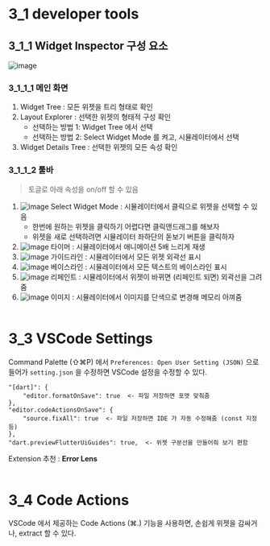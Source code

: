 # 3_1 developer tools

## 3_1_1 Widget Inspector 구성 요소

![image](https://user-images.githubusercontent.com/46735998/231494814-e2ff6562-ed75-4701-a91f-b8059b030fa8.png)

### 3_1_1_1 메인 화면

1. Widget Tree : 모든 위젯을 트리 형태로 확인
2. Layout Explorer : 선택한 위젯의 형태적 구성 확인
    - 선택하는 방법 1: Widget Tree 에서 선택
    - 선택하는 방법 2: Select Widget Mode 를 켜고, 시뮬레이터에서 선택
3. Widget Details Tree : 선택한 위젯의 모든 속성 확인

### 3_1_1_2 툴바

> 토글로 아래 속성을 on/off 할 수 있음

1. ![image](https://user-images.githubusercontent.com/46735998/231493077-3d05a8bd-9712-45c2-8c36-3b012b423d7b.png)
Select Widget Mode : 시뮬레이터에서 클릭으로 위젯을 선택할 수 있음
    - 한번에 원하는 위젯을 클릭하기 어렵다면 클릭앤드래그를 해보자
    - 위젯을 새로 선택하려면 시뮬레이터 좌하단의 돋보기 버튼을 클릭하자
2. ![image](https://user-images.githubusercontent.com/46735998/231493126-40f1cc1f-4148-4747-8395-340be2e9ac91.png)
타이머 : 시뮬레이터에서 애니메이션 5배 느리게 재생
3. ![image](https://user-images.githubusercontent.com/46735998/231493176-e2f31f08-e14a-42d9-81fa-1955b696b3af.png)
가이드라인 : 시뮬레이터에서 모든 위젯 외곽선 표시
4. ![image](https://user-images.githubusercontent.com/46735998/231493217-da80b8a6-e42a-496d-ac44-6407aaac9c70.png)
베이스라인 : 시뮬레이터에서 모든 텍스트의 베이스라인 표시
5. ![image](https://user-images.githubusercontent.com/46735998/231493259-8c508f6c-3e41-4edb-8e79-464d0d180c32.png)
리페인트 : 시뮬레이터에서 위젯이 바뀌면 (리페인트 되면) 외곽선을 그려줌
6. ![image](https://user-images.githubusercontent.com/46735998/231493293-d4d2f49d-6fea-4c8e-851f-c062e9737cf7.png)
이미지 : 시뮬레이터에서 이미지를 단색으로 변경해 메모리 아껴줌<br><br>

# 3_3 VSCode Settings

Command Palette (⇧⌘P) 에서 `Preferences: Open User Setting (JSON)` 으로 들어가 `setting.json` 을 수정하면 VSCode 설정을 수정할 수 있다. 

```
"[dart]": {
    "editor.formatOnSave": true  <- 파일 저장하면 포맷 맞춰줌
},
"editor.codeActionsOnSave": {
    "source.fixAll": true  <- 파일 저장하면 IDE 가 자동 수정해줌 (const 지정 등)
},
"dart.previewFlutterUiGuides": true,  <- 위젯 구분선을 만들어줘 보기 편함
```

Extension 추천 : **Error Lens**<br><br>

# 3_4 Code Actions

VSCode 에서 제공하는 Code Actions (⌘.) 기능을 사용하면, 손쉽게 위젯을 감싸거나, extract 할 수 있다.
